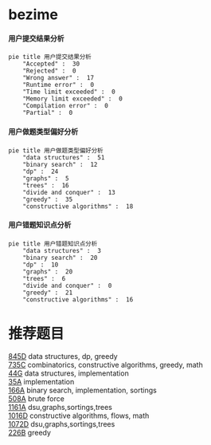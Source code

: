 # bezime

<!-- tabs:start -->



#### **用户提交结果分析**

```mermaid
pie title 用户提交结果分析
    "Accepted" :  30
    "Rejected" :  0
    "Wrong answer" :  17
    "Runtime error" :  0
    "Time limit exceeded" :  0
    "Memory limit exceeded" :  0
    "Compilation error" :  0
    "Partial" :  0
```

#### **用户做题类型偏好分析**

```mermaid
pie title 用户做题类型偏好分析
    "data structures" :  51
    "binary search" :  12
    "dp" :  24
    "graphs" :  5
    "trees" :  16
    "divide and conquer" :  13
    "greedy" :  35
    "constructive algorithms" :  18
```
#### **用户错题知识点分析**

```mermaid
pie title 用户错题知识点分析
    "data structures" :  3
    "binary search" :  20
    "dp" :  10
    "graphs" :  20
    "trees" :  6
    "divide and conquer" :  0
    "greedy" :  21
    "constructive algorithms" :  16
```



<!-- tabs:end -->
# 推荐题目
[845D](https://codeforces.com/contest/845/problem/D)		data structures,
                        dp,
                        greedy		  
[735C](https://codeforces.com/contest/735/problem/C)		combinatorics,
                        constructive algorithms,
                        greedy,
                        math		  
[44G](https://codeforces.com/contest/44/problem/G)		data structures,
                        implementation		  
[35A](https://codeforces.com/contest/35/problem/A)		implementation		  
[166A](https://codeforces.com/contest/166/problem/A)		binary search,
                        implementation,
                        sortings		  
[508A](https://codeforces.com/contest/508/problem/A)		brute force		  
[1161A](https://codeforces.com/contest/1161/problem/A)		dsu,graphs,sortings,trees		  
[1016D](https://codeforces.com/contest/1016/problem/D)		constructive algorithms,
                        flows,
                        math		  
[1072D](https://codeforces.com/contest/1072/problem/D)		dsu,graphs,sortings,trees		  
[226B](https://codeforces.com/contest/226/problem/B)		greedy		  
